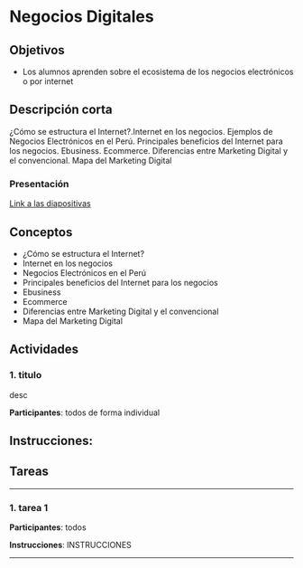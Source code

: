# Negocios Digitales

## Objetivos

- Los alumnos aprenden sobre el ecosistema de los negocios electrónicos o por internet

## Descripción corta

¿Cómo se estructura el Internet?.Internet en los negocios. Ejemplos de Negocios Electrónicos en el Perú. Principales beneficios del Internet para los negocios. Ebusiness. Ecommerce. Diferencias entre Marketing Digital y el convencional. Mapa del Marketing Digital

### Presentación

[Link a las diapositivas]()

## Conceptos

- ¿Cómo se estructura el Internet?
- Internet en los negocios
- Negocios Electrónicos en el Perú
- Principales beneficios del Internet para los negocios
- Ebusiness
- Ecommerce
- Diferencias entre Marketing Digital y el convencional
- Mapa del Marketing Digital

## Actividades

### 1. titulo

desc

**Participantes**: todos de forma individual

## **Instrucciones**:

## Tareas

---

### 1. tarea 1

**Participantes**: todos

**Instrucciones**: INSTRUCCIONES

---
